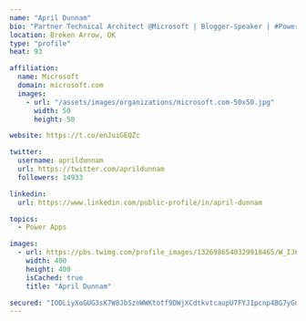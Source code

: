 ```yaml
---
name: "April Dunnam"
bio: "Partner Technical Architect @Microsoft | Blogger-Speaker | #PowerApps, #PowerAutomate, #Office365, #SharePoint | #WIT | #Karaoke Queen"
location: Broken Arrow, OK
type: "profile"
heat: 93

affiliation:
  name: Microsoft
  domain: microsoft.com
  images:
    - url: "/assets/images/organizations/microsoft.com-50x50.jpg"
      width: 50
      height: 50

website: https://t.co/enJuiGEQZc

twitter:
  username: aprildunnam
  url: https://twitter.com/aprildunnam
  followers: 14933

linkedin:
  url: https://www.linkedin.com/public-profile/in/april-dunnam

topics:
  - Power Apps

images:
  - url: https://pbs.twimg.com/profile_images/1326986540329918465/W_IJ6Ih2_400x400.jpg
    width: 400
    height: 400
    isCached: true
    title: "April Dunnam"

secured: "IODLiyXoGUG3sK7W8JbSznWWKtotf9DWjXCdtkvtcaupU7FYJ1pcnp4BG7yGdp4ezBjXGtNwJ3Sycgs5UoPsId4X+hjGBXx6HLLqAjVpVNWmK/Q9OTW4KlcjUS/p5B4lIoHpNdTdwsl3ZK+FKJlkPQJsJzOF9kAuJrFDC+1Zc6EB5+orTiJDqKoMXYSj1VvGbppLlyBqYK3MZIgOD0YwwCBVlWE+SPj6TIY95j7BIOUW8XLGH0uzJ9SmWl/zaMT2t7OG73f1VXgFiTmGRWJbQzquxxNzNJS2d8blJySOucOoK0Gt8jfFWIvAxxYo5UNqPyUaNv83EZ8l85goobobd+iAPrXe4EJxjYhYlqO0+kfROa/ApRxztCZGRiZV0z0WfJNB307z4is7QiaD0qqnrSpxsT1o4ll3WD5yQOrBFsk=;NUlJHjk/wSyW3YKTGfq/fg=="
---
```


